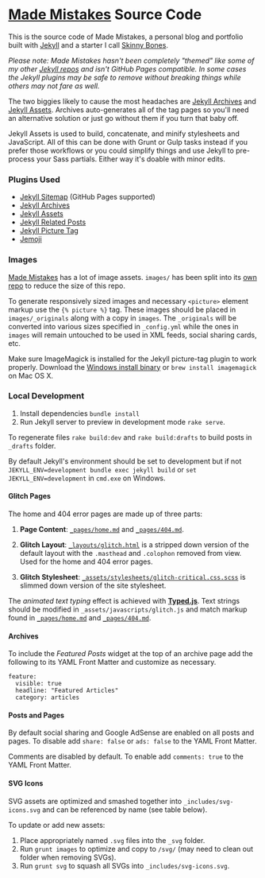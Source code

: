 # [Made Mistakes](http://mademistakes.com) Source Code

This is the source code of Made Mistakes, a personal blog and portfolio built with [Jekyll](http://jekyllrb.com) and a starter I call [Skinny Bones](https://github.com/mmistakes/skinny-bones-jekyll).

*Please note: Made Mistakes hasn't been completely "themed" like some of my other [Jekyll repos](https://mademistakes.com/work/jekyll-themes/) and isn't GitHub Pages compatible. In some cases the Jekyll plugins may be safe to remove without breaking things while others may not fare as well.*

The two biggies likely to cause the most headaches are [Jekyll Archives](https://github.com/jekyll/jekyll-archives) and [Jekyll Assets](https://github.com/ixti/jekyll-assets). Archives auto-generates all of the tag pages so you'll need an alternative solution or just go without them if you turn that baby off.

Jekyll Assets is used to build, concatenate, and minify stylesheets and JavaScript. All of this can be done with Grunt or Gulp tasks instead if you prefer those workflows or you could simplify things and use Jekyll to pre-process your Sass partials. Either way it's doable with minor edits.

### Plugins Used

* [Jekyll Sitemap](https://github.com/jekyll/jekyll-sitemap) (GitHub Pages supported)
* [Jekyll Archives](https://github.com/jekyll/jekyll-archives)
* [Jekyll Assets](https://github.com/jekyll/jekyll-assets)
* [Jekyll Related Posts](https://github.com/jumanji27/related_posts-jekyll_plugin)
* [Jekyll Picture Tag](https://github.com/robwierzbowski/jekyll-picture-tag)
* [Jemoji](https://github.com/jekyll/jemoji)

### Images

[Made Mistakes](http://mademistakes.com) has a lot of image assets. `images/` has been split into its [own repo](https://github.com/mmistakes/made-mistakes-images) to reduce the size of this repo.

To generate responsively sized images and necessary `<picture>` element markup use the `{% picture %}` tag. These images should be placed in `images/_originals` along with a copy in `images`. The `_originals` will be converted into various sizes specified in `_config.yml` while the ones in `images` will remain untouched to be used in XML feeds, social sharing cards, etc. 

Make sure ImageMagick is installed for the Jekyll picture-tag plugin to work properly. Download the [Windows install binary](http://www.imagemagick.org/script/binary-releases.php#windows) or `brew install imagemagick` on Mac OS X.

### Local Development

1. Install dependencies `bundle install`
2. Run Jekyll server to preview in development mode `rake serve`.

To regenerate files `rake build:dev` and `rake build:drafts` to build posts in `_drafts` folder.

By default Jekyll's environment should be set to development but if not `JEKYLL_ENV=development bundle exec jekyll build` or `set JEKYLL_ENV=development` in `cmd.exe` on Windows.

#### Glitch Pages

The home and 404 error pages are made up of three parts:

1. **Page Content**: [`_pages/home.md`](_pages/home.md) and [`_pages/404.md`](_pages/404.md).

2. **Glitch Layout**: [`_layouts/glitch.html`](_layouts/glitch.html) is a stripped down version of the default layout with the `.masthead` and `.colophon` removed from view. Used for the home and 404 error pages.

3. **Glitch Stylesheet**: [`_assets/stylesheets/glitch-critical.css.scss`](_assets/stylesheets/glitch-critical.css.scss) is slimmed down version of the site stylesheet.

The *animated text typing* effect is achieved with [**Typed.js**](http://www.mattboldt.com/demos/typed-js/). Text strings should be modified in `_assets/javascripts/glitch.js` and match markup found in [`_pages/home.md`](_pages/home.md) and [`_pages/404.md`](_pages/404.md).

#### Archives

To include the *Featured Posts* widget at the top of an archive page add the following to its YAML Front Matter and customize as necessary. 

```
feature:
  visible: true
  headline: "Featured Articles"
  category: articles
```

#### Posts and Pages

By default social sharing and Google AdSense are enabled on all posts and pages. To disable add `share: false` or `ads: false` to the YAML Front Matter.

Comments are disabled by default. To enable add `comments: true` to the YAML Front Matter.

#### SVG Icons

SVG assets are optimized and smashed together into `_includes/svg-icons.svg` and can be referenced by name (see table below).

To update or add new assets:

1. Place appropriately named `.svg` files into the `_svg` folder.
2. Run `grunt images` to optimize and copy to `/svg/` (may need to clean out folder when removing SVGs).
3. Run `grunt svg` to squash all SVGs into `_includes/svg-icons.svg`.
